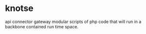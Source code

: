 knotse
======

api connector gateway modular scripts of php code that will run in a backbone contained run time space.